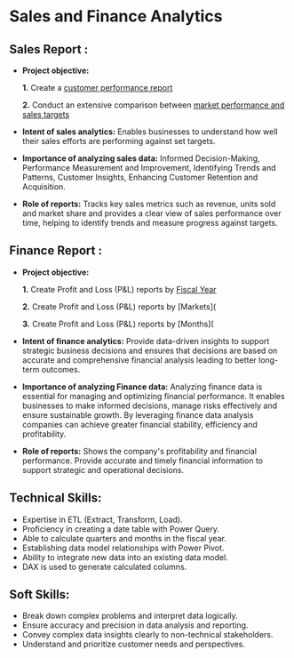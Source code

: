 # Sales and Finance Analytics
## Sales Report :
- **Project objective:**

    **1.** Create a [customer performance report](https://github.com/Kaaviya-04/Sales-and-Finance-Analytics-Excel/blob/54e4d1396a624a7fbf003420333970dea4bc095c/Customer%20Performance%20Report.pdf)
  
    **2.** Conduct an extensive comparison between [market performance and sales targets](https://github.com/Kaaviya-04/Sales-and-Finance-Analytics---Excel/blob/34a2fb0ce8d4e8a10d10f7ed5fe8bf137bf3f199/Market%20Performance%20vs%20Target%20Report.pdf)
- **Intent of sales analytics:** Enables businesses to understand how well their sales efforts are performing against set targets.
- **Importance of analyzing sales data:**  Informed Decision-Making, Performance Measurement and Improvement, Identifying Trends and Patterns, Customer Insights, Enhancing Customer Retention and Acquisition.
- **Role of reports:** Tracks key sales metrics such as revenue, units sold and market share and provides a clear view of sales performance over time, helping to identify trends and measure progress against targets.

## Finance Report : 
- **Project objective:**

    **1.** Create Profit and Loss (P&L) reports by [Fiscal Year](https://github.com/Kaaviya-04/Sales-and-Finance-Analytics---Excel/blob/f7a2b94b1a76a5e88fbe53f06f5b23bd8a9bc024/P%26L%20Statement%20by%20Fiscal%20Year.pdf)
  
    **2.** Create Profit and Loss (P&L) reports by [Markets](
  
    **3.** Create Profit and Loss (P&L) reports by [Months](
- **Intent of finance analytics:** Provide data-driven insights to support strategic business decisions and ensures that decisions are based on accurate and comprehensive financial analysis leading to better long-term outcomes.
- **Importance of analyzing Finance data:** Analyzing finance data is essential for managing and optimizing financial performance. It enables businesses to make informed decisions, manage risks effectively and ensure sustainable growth. By leveraging finance data analysis companies can achieve greater financial stability, efficiency and profitability.
- **Role of reports:** Shows the company's profitability and financial performance. Provide accurate and timely financial information to support strategic and operational decisions.
## Technical Skills:
- Expertise in ETL (Extract, Transform, Load).
- Proficiency in creating a date table with Power Query.
- Able to calculate quarters and months in the fiscal year.
- Establishing data model relationships with Power Pivot.
- Ability to integrate new data into an existing data model.
- DAX is used to generate calculated columns.
## Soft Skills:
- Break down complex problems and interpret data logically.
- Ensure accuracy and precision in data analysis and reporting.
- Convey complex data insights clearly to non-technical stakeholders.
- Understand and prioritize customer needs and perspectives.

  
